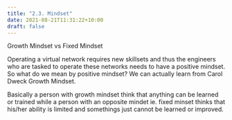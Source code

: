 ```yaml
---
title: "2.3. Mindset"
date: 2021-08-21T11:31:22+10:00
draft: false
---
```


Growth Mindset vs Fixed Mindset

Operating a virtual network requires new skillsets and thus the engineers who are tasked to operate these networks needs to have a positive mindset. So what do we mean by positive mindset? We can actually learn from Carol Dweck Growth Mindset. 

Basically a person with growth mindset think that anything can be learned or trained while a person with an opposite mindet ie. fixed minset thinks that his/her ability is limited and somethings just cannot be learned or improved. 

